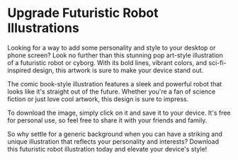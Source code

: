 <!--font:Poppins-->

# Upgrade Futuristic Robot Illustrations

Looking for a way to add some personality and style to your desktop or phone screen? Look no further than this stunning pop art-style illustration of a futuristic robot or cyborg. With its bold lines, vibrant colors, and sci-fi-inspired design, this artwork is sure to make your device stand out.

The comic book-style illustration features a sleek and powerful robot that looks like it's straight out of the future. Whether you're a fan of science fiction or just love cool artwork, this design is sure to impress.

To download the image, simply click on it and save it to your device. It's free for personal use, so feel free to share it with your friends and family.

So why settle for a generic background when you can have a striking and unique illustration that reflects your personality and interests? Download this futuristic robot illustration today and elevate your device's style!

<!--

Write me markdown content of website with wallpaper:

"A pop art-style wallpaper featuring a comic book-style illustration of a futuristic robot or cyborg."

The header of the page should not be copy of the text but rather a real content of the website which is using this wallpaper.


---


# Futuristic Robot Wallpaper

Decorate your desktop or phone screen with this eye-catching pop art-style wallpaper featuring a comic book-style illustration of a futuristic robot or cyborg. The vibrant colors and bold lines will add a touch of sci-fi style to any device.

To download the wallpaper, simply click on the image and save it to your device. It's free for personal use, so feel free to share it with your friends and family.

Whether you're a fan of science fiction or just love cool artwork, this futuristic robot wallpaper is sure to impress. So why wait? Download it today and give your device a fresh new look!


---


Heading should not include word "wallpaper". The website should not be about the wallpaper itself, wallpaper is just a related background, rewrite whole content.


---


# Futuristic Robot - Add a Touch of Sci-Fi Style to Your Device

Looking for a way to give your desktop or phone screen a fresh new look? Look no further than this pop art-style illustration of a futuristic robot or cyborg. With its bold lines and vibrant colors, this artwork is sure to add a touch of sci-fi style to any device.

The comic book-style illustration features a sleek and powerful robot that looks like it's straight out of the future. Whether you're a fan of science fiction or just love cool artwork, this design is sure to impress.

To download the image, simply click on it and save it to your device. It's free for personal use, so feel free to share it with your friends and family.

So why wait? Give your device a fresh new look with this stunning futuristic robot illustration today!


---


Heading is too long, rewrite whole content.


---


# Add a Touch of Sci-Fi Style to Your Device with a Futuristic Robot Illustration

Looking to add some personality and style to your desktop or phone screen? Look no further than this stunning pop art-style illustration of a futuristic robot or cyborg. With its bold lines, vibrant colors, and sci-fi-inspired design, this artwork is sure to make your device stand out.

The comic book-style illustration features a sleek and powerful robot that looks like it's straight out of the future. Whether you're a fan of science fiction or just love cool artwork, this design is sure to impress.

To download the image, simply click on it and save it to your device. It's free for personal use, so feel free to share it with your friends and family.

So why settle for a boring background when you can have a striking and unique illustration that reflects your personality and interests? Download this futuristic robot illustration today and give your device the upgrade it deserves!


---


Heading is too long, rewrite whole content.


---


# Elevate Your Device's Style with a Futuristic Robot Illustration

Looking for a way to add some personality and style to your desktop or phone screen? Look no further than this stunning pop art-style illustration of a futuristic robot or cyborg. With its bold lines, vibrant colors, and sci-fi-inspired design, this artwork is sure to make your device stand out.

The comic book-style illustration features a sleek and powerful robot that looks like it's straight out of the future. Whether you're a fan of science fiction or just love cool artwork, this design is sure to impress.

To download the image, simply click on it and save it to your device. It's free for personal use, so feel free to share it with your friends and family.

So why settle for a generic background when you can have a striking and unique illustration that reflects your personality and interests? Download this futuristic robot illustration today and elevate your device's style!


---


Write me a Google font which is best fitting for the website.

Pick from the list:
- Open Sans
- Futura
- Dancing Script
- IBM Plex Sans
- Exo 2
- Alegreya
- Barlow Condensed
- Poppins
- Lobster
- Roboto
- Playfair Display
- Montserrat
- Raleway
- Orbitron
- Great Vibes
- Inter
- Lato


Write just the font name nothing else.


---


Poppins

-->
